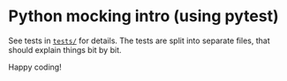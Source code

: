 # Python mocking intro (using pytest)

See tests in [`tests/`](tests/) for details. The tests are split into separate files, that should explain things
bit by bit.

Happy coding!
